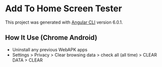 # Add To Home Screen Tester

This project was generated with [Angular CLI](https://github.com/angular/angular-cli) version 6.0.1.

## How It Use (Chrome Android)
 * Uninstall any previous WebAPK apps
 * Settings > Privacy > Clear browsing data > check all (all time) > CLEAR DATA > CLEAR

